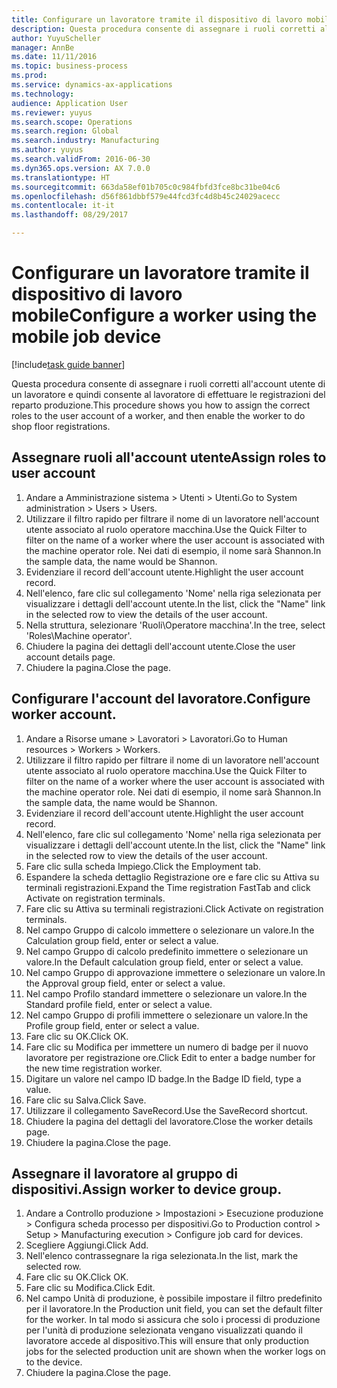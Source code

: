 ```yaml
--- 
title: Configurare un lavoratore tramite il dispositivo di lavoro mobile
description: Questa procedura consente di assegnare i ruoli corretti all'account utente di un lavoratore e quindi consente al lavoratore di effettuare le registrazioni del reparto produzione.
author: YuyuScheller
manager: AnnBe
ms.date: 11/11/2016
ms.topic: business-process
ms.prod: 
ms.service: dynamics-ax-applications
ms.technology: 
audience: Application User
ms.reviewer: yuyus
ms.search.scope: Operations
ms.search.region: Global
ms.search.industry: Manufacturing
ms.author: yuyus
ms.search.validFrom: 2016-06-30
ms.dyn365.ops.version: AX 7.0.0
ms.translationtype: HT
ms.sourcegitcommit: 663da58ef01b705c0c984fbfd3fce8bc31be04c6
ms.openlocfilehash: d56f861dbbf579e44fcd3fc4d8b45c24029acecc
ms.contentlocale: it-it
ms.lasthandoff: 08/29/2017

---
```

# <a name="configure-a-worker-using-the-mobile-job-device"></a><span data-ttu-id="8e3f2-103">Configurare un lavoratore tramite il dispositivo di lavoro mobile</span><span class="sxs-lookup"><span data-stu-id="8e3f2-103">Configure a worker using the mobile job device</span></span>

[!include[task guide banner](../../includes/task-guide-banner.md)]

<span data-ttu-id="8e3f2-104">Questa procedura consente di assegnare i ruoli corretti all'account utente di un lavoratore e quindi consente al lavoratore di effettuare le registrazioni del reparto produzione.</span><span class="sxs-lookup"><span data-stu-id="8e3f2-104">This procedure shows you how to assign the correct roles to the user account of a worker, and then enable the worker to do shop floor registrations.</span></span>


## <a name="assign-roles-to-user-account"></a><span data-ttu-id="8e3f2-105">Assegnare ruoli all'account utente</span><span class="sxs-lookup"><span data-stu-id="8e3f2-105">Assign roles to user account</span></span>
1. <span data-ttu-id="8e3f2-106">Andare a Amministrazione sistema > Utenti > Utenti.</span><span class="sxs-lookup"><span data-stu-id="8e3f2-106">Go to System administration > Users > Users.</span></span>
2. <span data-ttu-id="8e3f2-107">Utilizzare il filtro rapido per filtrare il nome di un lavoratore nell'account utente associato al ruolo operatore macchina.</span><span class="sxs-lookup"><span data-stu-id="8e3f2-107">Use the Quick Filter to filter on the name of a worker where the user account is associated with the machine operator role.</span></span> <span data-ttu-id="8e3f2-108">Nei dati di esempio, il nome sarà Shannon.</span><span class="sxs-lookup"><span data-stu-id="8e3f2-108">In the sample data, the name would be Shannon.</span></span>
3. <span data-ttu-id="8e3f2-109">Evidenziare il record dell'account utente.</span><span class="sxs-lookup"><span data-stu-id="8e3f2-109">Highlight the user account record.</span></span>
4. <span data-ttu-id="8e3f2-110">Nell'elenco, fare clic sul collegamento 'Nome' nella riga selezionata per visualizzare i dettagli dell'account utente.</span><span class="sxs-lookup"><span data-stu-id="8e3f2-110">In the list, click the "Name" link in the selected row to view the details of the user account.</span></span>
5. <span data-ttu-id="8e3f2-111">Nella struttura, selezionare 'Ruoli\Operatore macchina'.</span><span class="sxs-lookup"><span data-stu-id="8e3f2-111">In the tree, select 'Roles\Machine operator'.</span></span>
6. <span data-ttu-id="8e3f2-112">Chiudere la pagina dei dettagli dell'account utente.</span><span class="sxs-lookup"><span data-stu-id="8e3f2-112">Close the user account details page.</span></span>
7. <span data-ttu-id="8e3f2-113">Chiudere la pagina.</span><span class="sxs-lookup"><span data-stu-id="8e3f2-113">Close the page.</span></span>

## <a name="configure-worker-account"></a><span data-ttu-id="8e3f2-114">Configurare l'account del lavoratore.</span><span class="sxs-lookup"><span data-stu-id="8e3f2-114">Configure worker account.</span></span>
1. <span data-ttu-id="8e3f2-115">Andare a Risorse umane > Lavoratori > Lavoratori.</span><span class="sxs-lookup"><span data-stu-id="8e3f2-115">Go to Human resources > Workers > Workers.</span></span>
2. <span data-ttu-id="8e3f2-116">Utilizzare il filtro rapido per filtrare il nome di un lavoratore nell'account utente associato al ruolo operatore macchina.</span><span class="sxs-lookup"><span data-stu-id="8e3f2-116">Use the Quick Filter to filter on the name of a worker where the user account is associated with the machine operator role.</span></span> <span data-ttu-id="8e3f2-117">Nei dati di esempio, il nome sarà Shannon.</span><span class="sxs-lookup"><span data-stu-id="8e3f2-117">In the sample data, the name would be Shannon.</span></span>
3. <span data-ttu-id="8e3f2-118">Evidenziare il record dell'account utente.</span><span class="sxs-lookup"><span data-stu-id="8e3f2-118">Highlight the user account record.</span></span>
4. <span data-ttu-id="8e3f2-119">Nell'elenco, fare clic sul collegamento 'Nome' nella riga selezionata per visualizzare i dettagli dell'account utente.</span><span class="sxs-lookup"><span data-stu-id="8e3f2-119">In the list, click the "Name" link in the selected row to view the details of the user account.</span></span>
5. <span data-ttu-id="8e3f2-120">Fare clic sulla scheda Impiego.</span><span class="sxs-lookup"><span data-stu-id="8e3f2-120">Click the Employment tab.</span></span>
6. <span data-ttu-id="8e3f2-121">Espandere la scheda dettaglio Registrazione ore e fare clic su Attiva su terminali registrazioni.</span><span class="sxs-lookup"><span data-stu-id="8e3f2-121">Expand the Time registration FastTab and click Activate on registration terminals.</span></span>
7. <span data-ttu-id="8e3f2-122">Fare clic su Attiva su terminali registrazioni.</span><span class="sxs-lookup"><span data-stu-id="8e3f2-122">Click Activate on registration terminals.</span></span>
8. <span data-ttu-id="8e3f2-123">Nel campo Gruppo di calcolo immettere o selezionare un valore.</span><span class="sxs-lookup"><span data-stu-id="8e3f2-123">In the Calculation group field, enter or select a value.</span></span>
9. <span data-ttu-id="8e3f2-124">Nel campo Gruppo di calcolo predefinito immettere o selezionare un valore.</span><span class="sxs-lookup"><span data-stu-id="8e3f2-124">In the Default calculation group field, enter or select a value.</span></span>
10. <span data-ttu-id="8e3f2-125">Nel campo Gruppo di approvazione immettere o selezionare un valore.</span><span class="sxs-lookup"><span data-stu-id="8e3f2-125">In the Approval group field, enter or select a value.</span></span>
11. <span data-ttu-id="8e3f2-126">Nel campo Profilo standard immettere o selezionare un valore.</span><span class="sxs-lookup"><span data-stu-id="8e3f2-126">In the Standard profile field, enter or select a value.</span></span>
12. <span data-ttu-id="8e3f2-127">Nel campo Gruppo di profili immettere o selezionare un valore.</span><span class="sxs-lookup"><span data-stu-id="8e3f2-127">In the Profile group field, enter or select a value.</span></span>
13. <span data-ttu-id="8e3f2-128">Fare clic su OK.</span><span class="sxs-lookup"><span data-stu-id="8e3f2-128">Click OK.</span></span>
14. <span data-ttu-id="8e3f2-129">Fare clic su Modifica per immettere un numero di badge per il nuovo lavoratore per registrazione ore.</span><span class="sxs-lookup"><span data-stu-id="8e3f2-129">Click Edit to enter a badge number for the new time registration worker.</span></span>
15. <span data-ttu-id="8e3f2-130">Digitare un valore nel campo ID badge.</span><span class="sxs-lookup"><span data-stu-id="8e3f2-130">In the Badge ID field, type a value.</span></span>
16. <span data-ttu-id="8e3f2-131">Fare clic su Salva.</span><span class="sxs-lookup"><span data-stu-id="8e3f2-131">Click Save.</span></span>
17. <span data-ttu-id="8e3f2-132">Utilizzare il collegamento SaveRecord.</span><span class="sxs-lookup"><span data-stu-id="8e3f2-132">Use the SaveRecord shortcut.</span></span>
18. <span data-ttu-id="8e3f2-133">Chiudere la pagina del dettagli del lavoratore.</span><span class="sxs-lookup"><span data-stu-id="8e3f2-133">Close the worker details page.</span></span>
19. <span data-ttu-id="8e3f2-134">Chiudere la pagina.</span><span class="sxs-lookup"><span data-stu-id="8e3f2-134">Close the page.</span></span>

## <a name="assign-worker-to-device-group"></a><span data-ttu-id="8e3f2-135">Assegnare il lavoratore al gruppo di dispositivi.</span><span class="sxs-lookup"><span data-stu-id="8e3f2-135">Assign worker to device group.</span></span>
1. <span data-ttu-id="8e3f2-136">Andare a Controllo produzione > Impostazioni > Esecuzione produzione > Configura scheda processo per dispositivi.</span><span class="sxs-lookup"><span data-stu-id="8e3f2-136">Go to Production control > Setup > Manufacturing execution > Configure job card for devices.</span></span>
2. <span data-ttu-id="8e3f2-137">Scegliere Aggiungi.</span><span class="sxs-lookup"><span data-stu-id="8e3f2-137">Click Add.</span></span>
3. <span data-ttu-id="8e3f2-138">Nell'elenco contrassegnare la riga selezionata.</span><span class="sxs-lookup"><span data-stu-id="8e3f2-138">In the list, mark the selected row.</span></span>
4. <span data-ttu-id="8e3f2-139">Fare clic su OK.</span><span class="sxs-lookup"><span data-stu-id="8e3f2-139">Click OK.</span></span>
5. <span data-ttu-id="8e3f2-140">Fare clic su Modifica.</span><span class="sxs-lookup"><span data-stu-id="8e3f2-140">Click Edit.</span></span>
6. <span data-ttu-id="8e3f2-141">Nel campo Unità di produzione, è possibile impostare il filtro predefinito per il lavoratore.</span><span class="sxs-lookup"><span data-stu-id="8e3f2-141">In the Production unit field, you can set the default filter for the worker.</span></span> <span data-ttu-id="8e3f2-142">In tal modo si assicura che solo i processi di produzione per l'unità di produzione selezionata vengano visualizzati quando il lavoratore accede al dispositivo.</span><span class="sxs-lookup"><span data-stu-id="8e3f2-142">This will ensure that only production jobs for the selected production unit are shown when the worker logs on to the device.</span></span>
7. <span data-ttu-id="8e3f2-143">Chiudere la pagina.</span><span class="sxs-lookup"><span data-stu-id="8e3f2-143">Close the page.</span></span>


